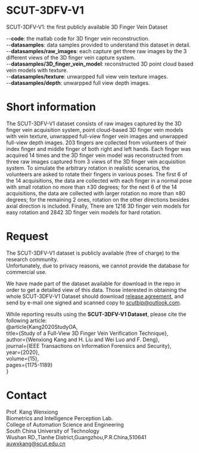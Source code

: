 # SCUT-3DFV-V1
SCUT-3DFV-V1: the first publicly available 3D Finger Vein Dataset

--__code__: the matlab code for 3D finger vein reconstruction.  
--__datasamples__: data samples provided to understand this dataset in detail.  
--__datasamples/raw_images__: each capture get three raw images by the 3 different views of the 3D finger vein capture system.  
--__datasamples/3D_finger_vein_model__: reconstructed 3D point cloud based vein models with texture.  
--__datasamples/texture__: unwarpped full view vein texture images.  
--__datasamples/depth__: unwarpped full view depth images.  

# Short information
The SCUT-3DFV-V1 dataset consists of raw images captured by the 3D finger vein acquisition system, point cloud-based 3D finger vein models with vein texture, unwrapped full-view finger vein images and unwrapped full-view depth images. 203 fingers are collected from volunteers of their index finger and middle finger of both right and left hands. Each finger was acquired 14 times and the 3D finger vein model was reconstructed from three raw images captured from 3 views of the 3D finger vein acquisition system. To simulate the arbitrary rotation in realistic scenarios, the volunteers are asked to rotate their fingers in various poses. The first 6 of the 14 acquisitions, the data are collected with each finger in a normal pose with small rotation no more than ±30 degrees; for the next 6 of the 14 acquisitions, the data are collected with larger rotation no more than ±80 degrees; for the remaining 2 ones, rotation on the other directions besides axial direction is included. Finally, There are 1218 3D finger vein models for easy rotation and 2842 3D finger vein models for hard rotation.


# Request
The SCUT-3DFV-V1 dataset is publicly available (free of charge) to the research community.  
Unfortunately, due to privacy reasons, we cannot provide the database for commercial use.  

We have made part of the dataset available for download in the repo in order to get a detailed view of this data. Those interested in obtaining the whole SCUT-3DFV-V1 Dataset should download [release agreement](https://github.com/SCUT-BIP-Lab/SCUT-3DFV-V1/blob/main/SCUT-3DFV-V1%20Database%20Release%20Agreement.pdf), and send by e-mail one signed and scanned copy to scutbip@outlook.com.

While reporting results using the __SCUT-3DFV-V1 Dataset__, please cite the following article:  
@article{Kang2020StudyOA,  
  title={Study of a Full-View 3D Finger Vein Verification Technique},  
  author={Wenxiong Kang and H. Liu and Wei Luo and F. Deng},  
  journal={IEEE Transactions on Information Forensics and Security},  
  year={2020},  
  volume={15},  
  pages={1175-1189}  
}  

# Contact

Prof. Kang Wenxiong   
Biometrics and Intelligence Perception Lab.   
College of Automation Science and Engineering   
South China University of Technology   
Wushan RD.,Tianhe District,Guangzhou,P.R.China,510641      
auwxkang@scut.edu.cn   
